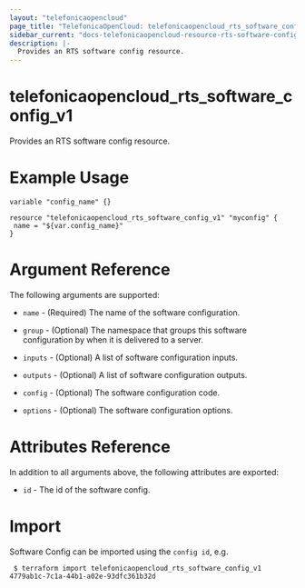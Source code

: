 ```yaml
---
layout: "telefonicaopencloud"
page_title: "TelefonicaOpenCloud: telefonicaopencloud_rts_software_config_v1"
sidebar_current: "docs-telefonicaopencloud-resource-rts-software-config-v1"
description: |-
  Provides an RTS software config resource.
---
```


# telefonicaopencloud_rts_software_config_v1

Provides an RTS software config resource.

# Example Usage

 ```hcl
variable "config_name" {}
 
resource "telefonicaopencloud_rts_software_config_v1" "myconfig" {
  name = "${var.config_name}"
}
 ```

# Argument Reference

The following arguments are supported:

* `name` - (Required) The name of the software configuration.

* `group` - (Optional) The namespace that groups this software configuration by when it is delivered to a server.

* `inputs` - (Optional) A list of software configuration inputs.

* `outputs` - (Optional) A list of software configuration outputs.

* `config` - (Optional) The software configuration code.

* `options` - (Optional) The software configuration options.


# Attributes Reference

In addition to all arguments above, the following attributes are exported:

* `id` - The id of the software config.
 
# Import

Software Config can be imported using the `config id`, e.g.
```
 $ terraform import telefonicaopencloud_rts_software_config_v1 4779ab1c-7c1a-44b1-a02e-93dfc361b32d
```
